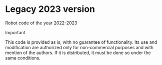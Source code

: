 # Legacy 2023 version
Robot code of the year 2022-2023

> [!IMPORTANT]
> This code is provided as is, with no guarantee of functionality. Its use and modification are authorized only for non-commercial purposes and with mention of the authors. If it is distributed, it must be done so under the same conditions.
